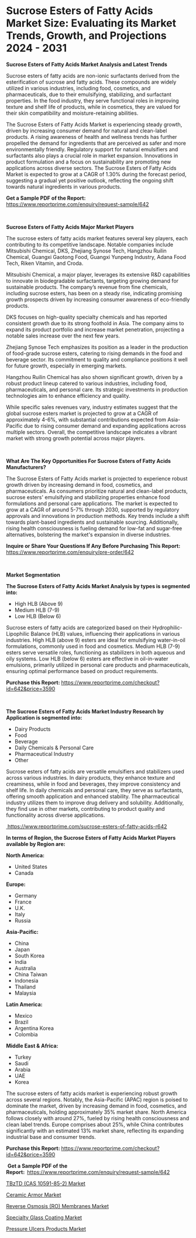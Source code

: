 <p><h1>Sucrose Esters of Fatty Acids Market Size: Evaluating its Market Trends, Growth, and Projections 2024 - 2031</h1></p><p><strong>Sucrose Esters of Fatty Acids Market Analysis and Latest Trends</strong></p>
<p><p>Sucrose esters of fatty acids are non-ionic surfactants derived from the esterification of sucrose and fatty acids. These compounds are widely utilized in various industries, including food, cosmetics, and pharmaceuticals, due to their emulsifying, stabilizing, and surfactant properties. In the food industry, they serve functional roles in improving texture and shelf life of products, while in cosmetics, they are valued for their skin compatibility and moisture-retaining abilities.</p><p>The Sucrose Esters of Fatty Acids Market is experiencing steady growth, driven by increasing consumer demand for natural and clean-label products. A rising awareness of health and wellness trends has further propelled the demand for ingredients that are perceived as safer and more environmentally friendly. Regulatory support for natural emulsifiers and surfactants also plays a crucial role in market expansion. Innovations in product formulation and a focus on sustainability are promoting new applications across diverse sectors. The Sucrose Esters of Fatty Acids Market is expected to grow at a CAGR of 1.30% during the forecast period, suggesting a gradual yet positive outlook, reflecting the ongoing shift towards natural ingredients in various products.</p></p>
<p><strong>Get a Sample PDF of the Report:&nbsp;</strong> <a href="https://www.reportprime.com/enquiry/request-sample/642">https://www.reportprime.com/enquiry/request-sample/642</a></p>
<p>&nbsp;</p>
<p><strong>Sucrose Esters of Fatty Acids Major Market Players</strong></p>
<p><p>The sucrose esters of fatty acids market features several key players, each contributing to its competitive landscape. Notable companies include Mitsubishi Chemical, DKS, Zhejiang Synose Tech, Hangzhou Ruilin Chemical, Guangxi Gaotong Food, Guangxi Yunpeng Industry, Adana Food Tech, Riken Vitamin, and Croda.</p><p>Mitsubishi Chemical, a major player, leverages its extensive R&D capabilities to innovate in biodegradable surfactants, targeting growing demand for sustainable products. The company’s revenue from fine chemicals, including sucrose esters, has been on a steady rise, indicating promising growth prospects driven by increasing consumer awareness of eco-friendly products.</p><p>DKS focuses on high-quality specialty chemicals and has reported consistent growth due to its strong foothold in Asia. The company aims to expand its product portfolio and increase market penetration, projecting a notable sales increase over the next few years.</p><p>Zhejiang Synose Tech emphasizes its position as a leader in the production of food-grade sucrose esters, catering to rising demands in the food and beverage sector. Its commitment to quality and compliance positions it well for future growth, especially in emerging markets.</p><p>Hangzhou Ruilin Chemical has also shown significant growth, driven by a robust product lineup catered to various industries, including food, pharmaceuticals, and personal care. Its strategic investments in production technologies aim to enhance efficiency and quality.</p><p>While specific sales revenues vary, industry estimates suggest that the global sucrose esters market is projected to grow at a CAGR of approximately 4-6%, with substantial contributions expected from Asia-Pacific due to rising consumer demand and expanding applications across multiple sectors. Overall, the competitive landscape indicates a vibrant market with strong growth potential across major players.</p></p>
<p>&nbsp;</p>
<p><strong>What Are The Key Opportunities For Sucrose Esters of Fatty Acids Manufacturers?</strong></p>
<p><p>The Sucrose Esters of Fatty Acids market is projected to experience robust growth driven by increasing demand in food, cosmetics, and pharmaceuticals. As consumers prioritize natural and clean-label products, sucrose esters' emulsifying and stabilizing properties enhance food formulations and personal care applications. The market is expected to grow at a CAGR of around 5-7% through 2030, supported by regulatory approvals and innovations in production methods. Key trends include a shift towards plant-based ingredients and sustainable sourcing. Additionally, rising health consciousness is fueling demand for low-fat and sugar-free alternatives, bolstering the market's expansion in diverse industries.</p></p>
<p><strong>Inquire or Share Your Questions If Any Before Purchasing This Report:</strong> <a href="https://www.reportprime.com/enquiry/pre-order/642">https://www.reportprime.com/enquiry/pre-order/642</a></p>
<p>&nbsp;</p>
<p><strong>Market Segmentation</strong></p>
<p><strong>The Sucrose Esters of Fatty Acids Market Analysis by types is segmented into:</strong></p>
<p><ul><li>High HLB (Above 9)</li><li>Medium HLB (7-9)</li><li>Low HLB (Below 6)</li></ul></p>
<p><p>Sucrose esters of fatty acids are categorized based on their Hydrophilic-Lipophilic Balance (HLB) values, influencing their applications in various industries. High HLB (above 9) esters are ideal for emulsifying water-in-oil formulations, commonly used in food and cosmetics. Medium HLB (7-9) esters serve versatile roles, functioning as stabilizers in both aqueous and oily systems. Low HLB (below 6) esters are effective in oil-in-water emulsions, primarily utilized in personal care products and pharmaceuticals, ensuring optimal performance based on product requirements.</p></p>
<p><strong>Purchase this Report:&nbsp;</strong><a href="https://www.reportprime.com/checkout?id=642&price=3590">https://www.reportprime.com/checkout?id=642&price=3590</a></p>
<p>&nbsp;</p>
<p><strong>The Sucrose Esters of Fatty Acids Market Industry Research by Application is segmented into:</strong></p>
<p><ul><li>Dairy Products</li><li>Food</li><li>Beverage</li><li>Daily Chemicals & Personal Care</li><li>Pharmaceutical Industry</li><li>Other</li></ul></p>
<p><p>Sucrose esters of fatty acids are versatile emulsifiers and stabilizers used across various industries. In dairy products, they enhance texture and creaminess, while in food and beverages, they improve consistency and shelf life. In daily chemicals and personal care, they serve as surfactants, offering smooth application and enhanced stability. The pharmaceutical industry utilizes them to improve drug delivery and solubility. Additionally, they find use in other markets, contributing to product quality and functionality across diverse applications.</p></p>
<p><a href="https://www.reportprime.com/sucrose-esters-of-fatty-acids-r642">&nbsp;https://www.reportprime.com/sucrose-esters-of-fatty-acids-r642</a></p>
<p><strong>In terms of Region, the Sucrose Esters of Fatty Acids Market Players available by Region are:</strong></p>
<p>
    <p> <strong> North America: </strong>
        <ul>
            <li>United States</li>
            <li>Canada</li>
        </ul>
        </p> 
    <p> <strong> Europe: </strong>
        <ul>
            <li>Germany</li>
            <li>France</li>
            <li>U.K.</li>
            <li>Italy</li>
            <li>Russia</li>
        </ul>
        </p> 
    <p> <strong> Asia-Pacific: </strong>
        <ul>
            <li>China</li>
            <li>Japan</li>
            <li>South Korea</li>
            <li>India</li>
            <li>Australia</li>
            <li>China Taiwan</li>
            <li>Indonesia</li>
            <li>Thailand</li>
            <li>Malaysia</li>
        </ul>
        </p> 
    <p> <strong> Latin America: </strong>
        <ul>
            <li>Mexico</li>
            <li>Brazil</li>
            <li>Argentina Korea</li>
            <li>Colombia</li>
        </ul>
        </p> 
    <p> <strong> Middle East & Africa: </strong>
        <ul>
            <li>Turkey</li>
            <li>Saudi</li>
            <li>Arabia</li>
            <li>UAE</li>
            <li>Korea</li>
        </ul>
    </p>
    </p>
<p><p>The sucrose esters of fatty acids market is experiencing robust growth across several regions. Notably, the Asia-Pacific (APAC) region is poised to dominate the market, driven by increasing demand in food, cosmetics, and pharmaceuticals, holding approximately 35% market share. North America follows closely with around 27%, fueled by rising health consciousness and clean label trends. Europe comprises about 25%, while China contributes significantly with an estimated 13% market share, reflecting its expanding industrial base and consumer trends.</p></p>
<p><strong>Purchase this Report: </strong><a href="https://www.reportprime.com/checkout?id=642&price=3590">https://www.reportprime.com/checkout?id=642&price=3590</a></p>
<p>&nbsp;<strong>Get a Sample PDF of the Report:&nbsp;&nbsp;</strong><a href="https://www.reportprime.com/enquiry/request-sample/642">https://www.reportprime.com/enquiry/request-sample/642</a></p>
<p><strong></strong></p>
<p><p><a href="https://www.linkedin.com/pulse/emerging-tbztd-cas-10591-85-2-market-opportunities-analysis-investors-hsmof?trackingId=tyaFGMIUQZyjz4DMyZpwlg%3D%3D">TBzTD (CAS 10591-85-2) Market</a></p><p><a href="https://medium.com/@francesprichey/unveiling-market-trends-global-ceramic-armor-market-growth-and-regional-insights-2024-2031-6df4010ac498">Ceramic Armor Market</a></p><p><a href="https://github.com/bmorecock/Market-Research-Report-List-5/blob/main/reverse-osmosis-ro-membranes-market.md">Reverse Osmosis (RO) Membranes Market</a></p><p><a href="https://issuu.com/reportprime-2/docs/specialty-glass-coating-market-size_73a99fc4b367d1">Specialty Glass Coating Market</a></p><p><a href="https://www.linkedin.com/pulse/pressure-ulcers-products-market-trends-strategic-insights-2024-nga2f?trackingId=WZGF1iaxRFeqrS7mQrG4tQ%3D%3D">Pressure Ulcers Products Market</a></p></p>